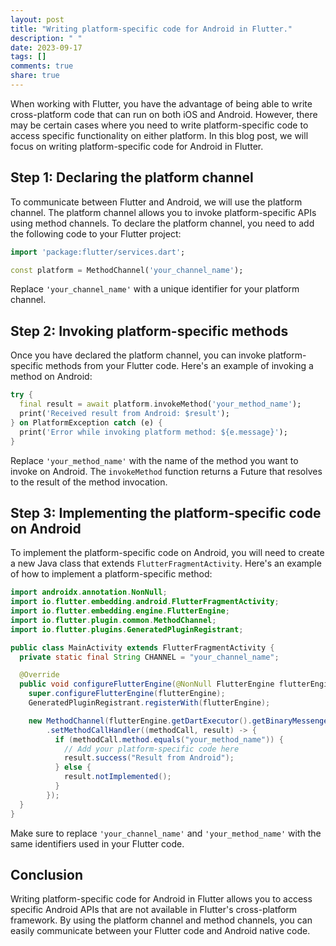 ```yaml
---
layout: post
title: "Writing platform-specific code for Android in Flutter."
description: " "
date: 2023-09-17
tags: []
comments: true
share: true
---
```


When working with Flutter, you have the advantage of being able to write cross-platform code that can run on both iOS and Android. However, there may be certain cases where you need to write platform-specific code to access specific functionality on either platform. In this blog post, we will focus on writing platform-specific code for Android in Flutter.

## Step 1: Declaring the platform channel

To communicate between Flutter and Android, we will use the platform channel. The platform channel allows you to invoke platform-specific APIs using method channels. To declare the platform channel, you need to add the following code to your Flutter project:

```dart
import 'package:flutter/services.dart';

const platform = MethodChannel('your_channel_name');
```

Replace `'your_channel_name'` with a unique identifier for your platform channel.

## Step 2: Invoking platform-specific methods

Once you have declared the platform channel, you can invoke platform-specific methods from your Flutter code. Here's an example of invoking a method on Android:

```dart
try {
  final result = await platform.invokeMethod('your_method_name');
  print('Received result from Android: $result');
} on PlatformException catch (e) {
  print('Error while invoking platform method: ${e.message}');
}
```

Replace `'your_method_name'` with the name of the method you want to invoke on Android. The `invokeMethod` function returns a Future that resolves to the result of the method invocation.

## Step 3: Implementing the platform-specific code on Android

To implement the platform-specific code on Android, you will need to create a new Java class that extends `FlutterFragmentActivity`. Here's an example of how to implement a platform-specific method:

```java
import androidx.annotation.NonNull;
import io.flutter.embedding.android.FlutterFragmentActivity;
import io.flutter.embedding.engine.FlutterEngine;
import io.flutter.plugin.common.MethodChannel;
import io.flutter.plugins.GeneratedPluginRegistrant;

public class MainActivity extends FlutterFragmentActivity {
  private static final String CHANNEL = "your_channel_name";

  @Override
  public void configureFlutterEngine(@NonNull FlutterEngine flutterEngine) {
    super.configureFlutterEngine(flutterEngine);
    GeneratedPluginRegistrant.registerWith(flutterEngine);

    new MethodChannel(flutterEngine.getDartExecutor().getBinaryMessenger(), CHANNEL)
        .setMethodCallHandler((methodCall, result) -> {
          if (methodCall.method.equals("your_method_name")) {
            // Add your platform-specific code here
            result.success("Result from Android");
          } else {
            result.notImplemented();
          }
        });
  }
}
```

Make sure to replace `'your_channel_name'` and `'your_method_name'` with the same identifiers used in your Flutter code.

## Conclusion

Writing platform-specific code for Android in Flutter allows you to access specific Android APIs that are not available in Flutter's cross-platform framework. By using the platform channel and method channels, you can easily communicate between your Flutter code and Android native code.